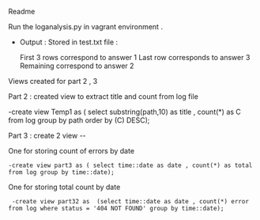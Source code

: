Readme 


Run the loganalysis.py in vagrant environment .

- Output : Stored in test.txt file :
  
  First 3 rows correspond to answer 1 
  Last row corresponds to answer 3
  Remaining correspond to answer 2 

Views created for part 2 , 3 

Part 2 : created view to extract title and count from log file 

-create view Temp1 as ( select substring(path,10) as title , count(*) as C  from log group by path order by (C) DESC);

Part 3 : create 2 view -- 

One for storing count of errors by date 

    -create view part3 as ( select time::date as date , count(*) as total  from log group by time::date);

One for storing total count by date

     -create view part32 as  (select time::date as date , count(*) error  from log where status = '404 NOT FOUND' group by time::date);